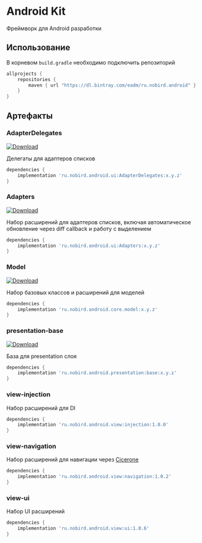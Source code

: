 # Android Kit
Фреймворк для Android разработки

## Использование

В корневом `build.gradle` необходимо подключить репозиторий
```groovy
allprojects {
    repositories {
        maven { url "https://dl.bintray.com/eadm/ru.nobird.android" }
    }
}
```

## Артефакты

### AdapterDelegates
[ ![Download](https://api.bintray.com/packages/eadm/ru.nobird.android/ru.nobird.android.ui.adapterdelegates/images/download.svg) ](https://bintray.com/eadm/ru.nobird.android/ru.nobird.android.ui.adapterdelegates/_latestVersion)

Делегаты для адаптеров списков

```groovy
dependencies {
    implementation 'ru.nobird.android.ui:AdapterDelegates:x.y.z'
}
```

### Adapters
[ ![Download](https://api.bintray.com/packages/eadm/ru.nobird.android/ru.nobird.android.ui.adapters/images/download.svg) ](https://bintray.com/eadm/ru.nobird.android/ru.nobird.android.ui.adapters/_latestVersion)

Набор расширений для адаптеров списков, включая автоматическое обновление через diff callback и работу с выделением

```groovy
dependencies {
    implementation 'ru.nobird.android.ui:Adapters:x.y.z'
}
```

### Model
[ ![Download](https://api.bintray.com/packages/eadm/ru.nobird.android/ru.nobird.android.core.model/images/download.svg) ](https://bintray.com/eadm/ru.nobird.android/ru.nobird.android.core.model/_latestVersion)

Набор базовых классов и расширений для моделей

```groovy
dependencies {
    implementation 'ru.nobird.android.core.model:x.y.z'
}
```

### presentation-base
[ ![Download](https://api.bintray.com/packages/eadm/ru.nobird.android/ru.nobird.android.presentation/images/download.svg) ](https://bintray.com/eadm/ru.nobird.android/ru.nobird.android.presentation/_latestVersion)

База для presentation слоя

```groovy
dependencies {
    implementation 'ru.nobird.android.presentation:base:x.y.z'
}
```

### view-injection

Набор расширений для DI

```groovy
dependencies {
    implementation 'ru.nobird.android.view:injection:1.0.0'
}
```

### view-navigation

Набор расширений для навигации через [Cicerone](https://github.com/terrakok/Cicerone)

```groovy
dependencies {
    implementation 'ru.nobird.android.view:navigation:1.0.2'
}
```

### view-ui

Набор UI расширений

```groovy
dependencies {
    implementation 'ru.nobird.android.view:ui:1.0.6'
}
```